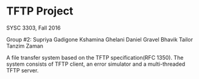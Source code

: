 # TFTP Project
SYSC 3303, Fall 2016

Group #2: 
Supriya Gadigone
Kshamina Ghelani
Daniel Gravel
Bhavik Tailor
Tanzim Zaman

A file transfer system based on the TFTP specification(RFC 1350). 
The system consists of TFTP client, an error simulator and a multi-threaded TFTP server.


